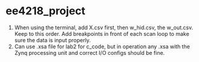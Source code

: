 # ee4218_project
1. When using the terminal, add X.csv first, then w_hid.csv, the w_out.csv. Keep to this order. Add breakpoints in front of each scan loop to make sure the data is input properly.
2. Can use .xsa file for lab2 for c_code, but in operation any .xsa with the Zynq processing unit and correct I/O configs should be fine.
